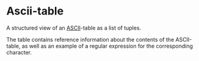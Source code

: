 # Ascii-table
A structured view of an [ASCII](https://en.wikipedia.org/wiki/ASCII)-table as a list of tuples.

The table contains reference information about the contents of the ASCII-table, as well as an example of a regular expression for the corresponding character.
